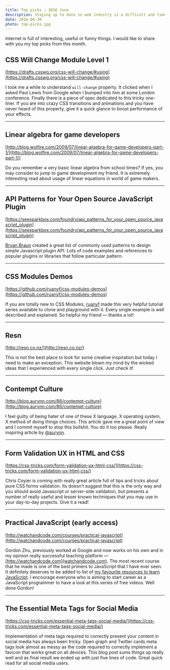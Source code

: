 ```yaml
---
title: Top picks — 2016 June
description: Staying up to date in web industry is a difficult and time consuming task. I would like to share with you my top finds from the past month.
date: 2016-06-30
photo: top-picks.jpg
---
```


Internet is full of interesting, useful or funny things. I would like to share with you my top picks from this month.

## CSS Will Change Module Level 1

[https://drafts.csswg.org/css-will-change/#using](https://drafts.csswg.org/css-will-change/#using)

I took me a while to understand `will-change` property. It clicked when I asked Paul Lewis from Google when I bumped into him at some London conference. Finally there is a piece of spec dedicated to this tricky one-liner. If you are into crazy CSS transitions and animations and you have never heard of this property, give it a quick glance to boost performance of your effects.

- - -

## Linear algebra for game developers

[http://blog.wolfire.com/2009/07/linear-algebra-for-game-developers-part-1/](http://blog.wolfire.com/2009/07/linear-algebra-for-game-developers-part-1/)

Do you remember a very basic linear algebra from school times? If yes, you may consider to jump to game development my friend. It is extremely interesting read about usage of linear equations in world of game makers.

- - -

## API Patterns for Your Open Source JavaScript Plugin

[https://seesparkbox.com/foundry/api_patterns_for_your_open_source_javascript_plugin](https://seesparkbox.com/foundry/api_patterns_for_your_open_source_javascript_plugin)

[Bryan Braun](https://twitter.com/bryanebraun) created a great list of commonly used patterns to design simple Javascript plugin API. Lots of code examples and references to popular plugins or libraries that follow particular pattern.

- - -

## CSS Modules Demos

[https://github.com/ruanyf/css-modules-demos](https://github.com/ruanyf/css-modules-demos)

If you are totally new to CSS Modules, [ruanyf](https://twitter.com/ruanyf) made this very helpful tutorial series available to clone and playground with it. Every single example is well described and explained. So helpful my friend — thanks a lot!

- - -

## Resn

[http://resn.co.nz/](http://resn.co.nz/)

This is not the best place to look for some creative inspiration but today I need to make an exception. This website blown my mind by the wicked ideas that I experienced with every single click. Just check it!

- - -

## Contempt Culture

[http://blog.aurynn.com/86/contempt-culture](http://blog.aurynn.com/86/contempt-culture)

I feel guilty of being hater of one of these X language, X operating system, X method of doing things choices. This article gave me a great point of view and I commit myself to stop this bullshit. You do it too please. Really inspiring article by [@aurynn](https://twitter.com/aurynn).

- - -

## Form Validation UX in HTML and CSS

[https://css-tricks.com/form-validation-ux-html-css/](https://css-tricks.com/form-validation-ux-html-css/)

Chris Coyier is coming with really great article full of tips and tricks about pure CSS forms validation. Its doesn’t suggest that this is the only way and you should avoid Javascript or server-side validation, but presents a number of really useful and lesser known techniques that you may use in your day-to-day projects. Give it a read!

- - -

## Practical JavaScript (early access)

[http://watchandcode.com/courses/practical-javascript](http://watchandcode.com/courses/practical-javascript)

Gordon Zhu, previously worked at Google and now works on his own and in my opinion really successful teaching platform — [http://watchandcode.com](watchandcode.com). The most recent course that he made is one of the best primers to JavaScript that I have ever seen. It definitely deserves to be added to list of [my favourite resources to learn JavaScript](https://pawelgrzybek.com/my-favourite-resources-to-learn-javascript/). I encourage everyone who is aiming to start career as a JavaScript programmer to have a look at this series of free videos. Well done Gordon!

- - -

##  The Essential Meta Tags for Social Media

[https://css-tricks.com/essential-meta-tags-social-media/](https://css-tricks.com/essential-meta-tags-social-media/)

Implementation of meta tags required to correctly present your content in social media has always been tricky. Open graph and Twitter cards meta tags look almost as messy as the code required to correctly implement a favicon that works great on all devices. This blog post sums things up really well and as final result we ended up with just five lines of code. Great quick read for all social media users.

